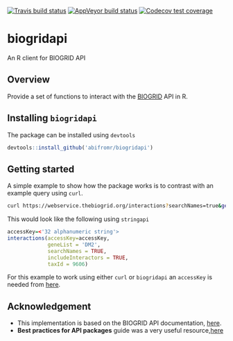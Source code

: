 [![Travis build status](https://travis-ci.org/abifromr/biogridapi.svg?branch=master)](https://travis-ci.org/abifromr/biogridapi)
[![AppVeyor build status](https://ci.appveyor.com/api/projects/status/github/abifromr/biogridapi?branch=master&svg=true)](https://ci.appveyor.com/project/abifromr/biogridapi)
[![Codecov test coverage](https://codecov.io/gh/abifromr/biogridapi/branch/master/graph/badge.svg)](https://codecov.io/gh/abifromr/biogridapi?branch=master)

# biogridapi

An R client for BIOGRID API

## Overview

Provide a set of functions to interact with the 
[BIOGRID](https://thebiogrid.org) API in R.

## Installing `biogridapi`

The package can be installed using `devtools`

```r
devtools::install_github('abifromr/biogridapi')
```

## Getting started

A simple example to show how the package works is to contrast with an example query using `curl`.

```bash
curl https://webservice.thebiogrid.org/interactions?searchNames=true&geneList=MDM2&includeInteractors=true&includeInteractorInteractions=false&taxId=9606&accesskey=[ACCESSKEY]

```

This would look like the following using `stringapi`

```r
accessKey=<'32 alphanumeric string'>
interactions(accessKey=accessKey,
             geneList = 'DM2',
             searchNames = TRUE,
             includeInteractors = TRUE,
             taxId = 9606)
```
For this example to work using either `curl` or `biogridapi` an `accessKey` is 
needed from [here](https://webservice.thebiogrid.org). 
## Acknowledgement

* This implementation is based on the BIOGRID API documentation, [here](https://wiki.thebiogrid.org/doku.php/biogridrest/).
* **Best practices for API packages** guide was a very useful resource,[here](https://cran.r-project.org/web/packages/httr/vignettes/api-packages.html)
